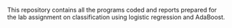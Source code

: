 This repository contains all the programs coded and reports prepared for the lab assignment on classification using logistic regression and AdaBoost.
